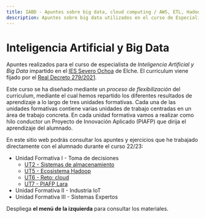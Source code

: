 ```yaml
---
title: IABD - Apuntes sobre big data, cloud computing / AWS, ETL, Hadoop y Spark.
description: Apuntes sobre big data utilizados en el curso de Especialista de Inteligencia Artificial y Big Data, centrados en el uso de la nube mediante AWS, la realización de ETL, Hadoop y la analítica de datos mediante Spark. 
---
```


# Inteligencia Artificial y Big Data

Apuntes realizados para el curso de especialista de *Inteligencia Artificial y Big Data* impartido en el [IES Severo Ochoa](https://portal.edu.gva.es/03013224) de Elche. El curriculum viene fijado por el [Real Decreto 279/2021](https://www.boe.es/eli/es/rd/2021/04/20/279/dof/spa/pdf).

Este curso se ha diseñado mediante un *proceso de flexibilización* del curriculum, mediante el cual hemos repartido los diferentes resultados de aprendizaje a lo largo de tres unidades formativas. Cada una de las unidades formativas contiene varias unidades de trabajo centradas en un área de trabajo concreta. En cada unidad formativa vamos a realizar como hilo conductor un Proyecto de Innovación Aplicado (PIAFP) que dirija el aprendizaje del alumnado.

En este sitio web podrás consultar los apuntes y ejercicios que he trabajado directamente con el alumnado durante el curso 22/23:

* Unidad Formativa I - Toma de decisiones
    * [UT2 - Sistemas de almacenamiento](sa/index.md)
    * [UT5 - Ecosistema Hadoop](hadoop/index.md)
    * [UT6 - Reto: cloud](cloud/index.md)
    * [UT7 - PIAFP Lara](https://aitor-medrano.github.io/pia2223/)
* Unidad Formativa II - Industria IoT
* Unidad Formativa III - Sistemas Expertos

Despliega **el menú de la izquierda** para consultar los materiales.
